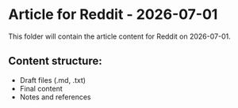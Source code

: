 # Article for Reddit - 2026-07-01

This folder will contain the article content for Reddit on 2026-07-01.

## Content structure:
- Draft files (.md, .txt)
- Final content
- Notes and references
